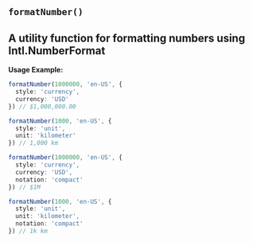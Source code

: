 ## `formatNumber()`

A utility function for formatting numbers using Intl.NumberFormat
---

**Usage Example:**

```ts
formatNumber(1000000, 'en-US', {
  style: 'currency',
  currency: 'USD'
}) // $1,000,000.00

formatNumber(1000, 'en-US', {
  style: 'unit',
  unit: 'kilometer'
}) // 1,000 km

formatNumber(1000000, 'en-US', {
  style: 'currency',
  currency: 'USD',
  notation: 'compact'
}) // $1M

formatNumber(1000, 'en-US', {
  style: 'unit',
  unit: 'kilometer',
  notation: 'compact'
}) // 1k km
```